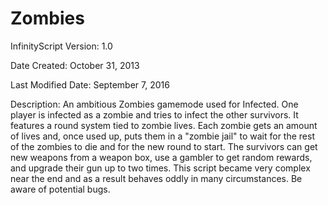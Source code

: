 # Zombies

InfinityScript Version: 1.0

Date Created: October 31, 2013

Last Modified Date: September 7, 2016

Description:
An ambitious Zombies gamemode used for Infected. One player is infected as a zombie and tries to infect the other survivors. It features a round system tied to zombie lives. Each zombie gets an amount of lives and, once used up, puts them in a "zombie jail" to wait for the rest of the zombies to die and for the new round to start. The survivors can get new weapons from a weapon box, use a gambler to get random rewards, and upgrade their gun up to two times. This script became very complex near the end and as a result behaves oddly in many circumstances. Be aware of potential bugs.
